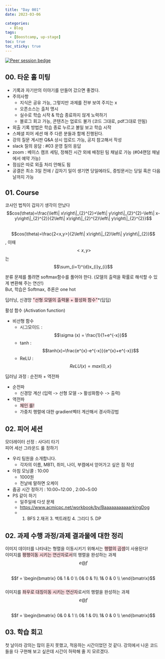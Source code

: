```yaml
---
title: "Day 001"
date: 2023-03-06

categories:
  - Blog
tags:
  - [Boostcamp, up-stage]
toc: true
toc_sticky: true
---
```

[![Peer session bedge](https://img.shields.io/badge/peer%20session-B1FD8F?style=flat)](https://forbuds.github.io/peer_session/D_001.html)
## 00. 타운 홀 미팅
- 기록과 자기만의 이야기를 만들어 갔으면 좋겠다.
- 주의사항
    - 지식은 공유 가능, 그렇지만 과제를 전부 보여 주지는 x 
    - 오픈소스는 출처 명시
    - 실수로 학습 시작 & 학습 종료하지 않게 노력하기
    - 블로그 회고 가능, 콘텐츠는 업로드 불가 (코드 그대로, pdf그대로 안됨)
- 외출 기록 방법은 학습 종료 누르고 볼일 보고 학습 시작
-  스페셜 피어 세션 매 주 다른 분들과 함께 진행된다.
-  강의 질문 게시판 Q&A 상시 업로드 가능, 공지 참고해서 작성
-  slack 질의 응담 : #03 운영 질의 응답
-  zoom : 베이스 캠프 세팅, 정해진 시간 외에 배정된 팀 채널로 가능 (#04랜덤 채널에서 예약 가능)
-  점심은 따로 외출 처리 안해도 됨
-  공결은 최소 3일 전에 / 갑자기 일이 생기면 당일에라도, 증빙문서는 당일 혹은 다음날까지 가능

## 01. Course
코사인 법칙이 갑자기 생각이 안났다  
$$cos(\theta)=\frac{\left\| x\right\|_{2}^{2}+\left\| y\right\|_{2}^{2}-\left\| x-y\right\|_{2}^{2}}{2\left\| x\right\|_{2}^{2}\left\| y\right\|_{2}^{2}}$$   
$$cos(\theta)=\frac{2<x,y>}{2\left\| x\right\|_{2}\left\| y\right\|_{2}}$$  , 이때 $$<x,y>$$ 는 $$\sum_{i=1}^{d}x_{i}y_{i}$$  

분류 문제를 풀려면 softmax함수를 풀어야 한다. (모델의 출력을 확률로 해석할 수 있게 변환해 주는 연산!)  
But, 학습은 Softmax, 추론은 one hot  

딥러닝, 신경망 <span style="background-color:#ffdce0">"선형 모델의 출력물 + 활성화 함수"</span>*(딥딥)  

활성 함수 (Activation function)  
- 비선형 함수
    - 시그모이드 : $$\sigma (x) = \frac{1}{1+e^{-x}}$$
    - tanh : $$tanh(x)=\frac{e^{x}-e^{-x}}{e^{x}+e^{-x}}$$
    - ReLU : $$ReLU(x)=max\left\{0,x \right\}$$

딥러닝 과정 : 순전파 + 역전파
- 순전파
    - 신경망 계산 (입력 -> 선형 모델 -> 활성화함수 -> 출력)
- 역전파
    - <span style="background-color:#ffdce0">체인 룰!</span>
    - 가중치 행렬에 대한 gradient벡터 계산해서 경사하강법  

## 02. 피어 세션
모더레이터 선정 : 사다리 타기  
피어 세선 그라운드 룰 정하기  
- 우리 팀원을  소개합니다.  
    - 각자의 이름, MBTI, 취미, 나이, 부캠에서 얻어가고 싶은 점 작성
- 아침 모닝콜 : 10:00
    - 1000원
    - 전날에 말하면 오케이 
- 줌공 시간 정하기 : 10:00~12:00 , 2:00~5:00
- PS 같이 하기 
    - 일주일에 다섯 문제 
    - https://www.acmicpc.net/workbook/by/BaaaaaaaaaaarkingDog
    - 1. BFS 2.재귀 3. 백트래킹 4. 그리디 5. DP

## 02. 과제 수행 과정/과제 결과물에 대한 정리
이미지 데이터를 나타내는 형렬을 이동시키기 위해서는 <span style="background-color:#ffdce0">행렬의 곱셈</span>이 사용된다!  
이미지를 <span style="background-color:#ffdce0">평행이동 시키는 연산자로서</span>의 행렬을 완성하는 과제  $$e@f$$  
$$f = \begin{bmatrix}
 0& 1 & 0 \\
 0& 0 &  1\\
 1& 0 & 0 \\
\end{bmatrix}$$  
이미지를 <span style="background-color:#ffdce0">좌우로 대칭이동 시키는 연산자</span>로서의 행렬을 완성하는 과제 $$e@f$$  
$$f = \begin{bmatrix}
 0& 0 & 1 \\
 0& 1 &  0\\
 1& 0 & 0 \\
\end{bmatrix}$$

## 03. 학습 회고
첫 날이라 강의는 많이 듣지 못했고, 적응하는 시간이었던 것 같다. 강의에서 나온 코드들을 다 구현해 보고 싶은데 시간이 허락해 줄 지 모르겠다.
